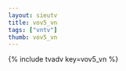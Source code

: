 ```yaml
--- 
layout: sieutv
title: vov5_vn
tags: ["vntv"]
thumb: vov5_vn
---
```

{% include tvadv key=vov5_vn %}
